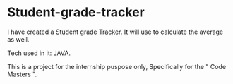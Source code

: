 # Student-grade-tracker

I have created a Student grade Tracker. It will use to calculate the average as well.

Tech used in it: JAVA.

This is a project for the internship puspose only, Specifically for the " Code Masters ".
